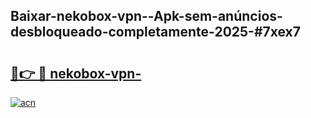 ## Baixar-nekobox-vpn--Apk-sem-anúncios-desbloqueado-completamente-2025-#7xex7

# <h2><a href="https://ainizakaria.my?title=nekobox-vpn-&ref=20M">🔗👉 🔴 nekobox-vpn-</a></h2>

[![acn](https://github.com/user-attachments/assets/0f9c940e-d8b0-45ae-aac7-cd30a18b3e1c)](https://ainizakaria.my?title=nekobox-vpn-&ref=20M)

